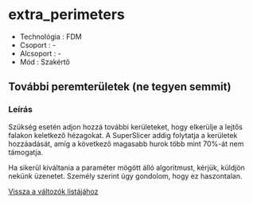 # extra\_perimeters

* Technológia : FDM
* Csoport : -
* Alcsoport : -
* Mód : Szakértő

## További peremterületek \(ne tegyen semmit\)

### Leírás

Szükség esetén adjon hozzá további kerületeket, hogy elkerülje a lejtős falakon keletkező hézagokat. A SuperSlicer addig folytatja a kerületek hozzáadását, amíg a következő magasabb hurok több mint 70%-át nem támogatja.

Ha sikerül kiváltania a paraméter mögött álló algoritmust, kérjük, küldjön nekünk üzenetet. Személy szerint úgy gondolom, hogy ez haszontalan.

[Vissza a változók listájához](../../variable_list)

